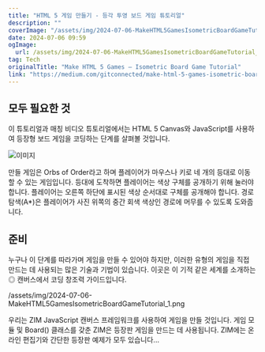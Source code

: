 ```yaml
---
title: "HTML 5 게임 만들기 - 등각 투영 보드 게임 튜토리얼"
description: ""
coverImage: "/assets/img/2024-07-06-MakeHTML5GamesIsometricBoardGameTutorial_0.png"
date: 2024-07-06 09:59
ogImage:
  url: /assets/img/2024-07-06-MakeHTML5GamesIsometricBoardGameTutorial_0.png
tag: Tech
originalTitle: "Make HTML 5 Games — Isometric Board Game Tutorial"
link: "https://medium.com/gitconnected/make-html-5-games-isometric-board-game-tutorial-439783c1d35d"
---
```


## 모두 필요한 것

이 튜토리얼과 매칭 비디오 튜토리얼에서는 HTML 5 Canvas와 JavaScript를 사용하여 등장형 보드 게임을 코딩하는 단계를 살펴볼 것입니다.

![이미지](/assets/img/2024-07-06-MakeHTML5GamesIsometricBoardGameTutorial_0.png)

만들 게임은 Orbs of Order라고 하며 플레이어가 마우스나 키로 네 개의 등대로 이동할 수 있는 게임입니다. 등대에 도착하면 플레이어는 색상 구체를 공개하기 위해 눌러야 합니다. 플레이어는 오른쪽 하단에 표시된 색상 순서대로 구체를 공개해야 합니다. 경로 탐색(A\*)은 플레이어가 사진 위쪽의 중간 회색 색상인 경로에 머무를 수 있도록 도와줍니다.

<div class="content-ad"></div>

## 준비

누구나 이 단계를 따라가며 게임을 만들 수 있어야 하지만, 이러한 유형의 게임을 직접 만드는 데 사용되는 많은 기술과 기법이 있습니다. 이곳은 이 기적 같은 세계를 소개하는 ◎ 캔버스에서 코딩 창조력 가이드입니다.

/assets/img/2024-07-06-MakeHTML5GamesIsometricBoardGameTutorial_1.png

우리는 ZIM JavaScript 캔버스 프레임워크를 사용하여 게임을 만들 것입니다. 게임 모듈 및 Board() 클래스를 갖춘 ZIM은 등장판 게임을 만드는 데 사용됩니다. ZIM에는 온라인 편집기와 간단한 등장판 예제가 모두 있습니다...
